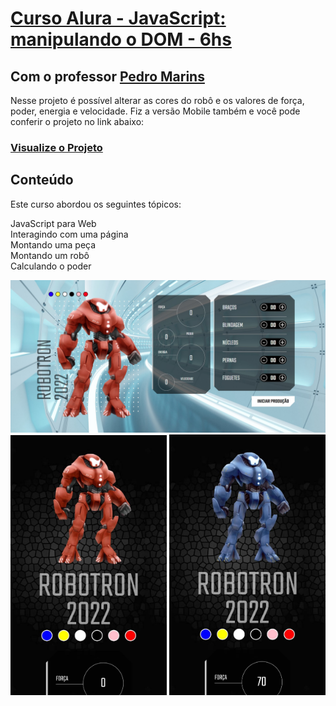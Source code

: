 # [Curso Alura - JavaScript: manipulando o DOM - 6hs](https://cursos.alura.com.br/course/javascript-manipulando-dom)
## Com o professor [Pedro Marins](https://www.linkedin.com/in/pedromarins/)
  
Nesse projeto é possível alterar as cores do robô e os valores de força, poder, energia e velocidade.
Fiz a versão Mobile também e você pode conferir o projeto no link abaixo:


### [Visualize o Projeto](https://javascript-robotron-patyfil.vercel.app/)


## Conteúdo
Este curso abordou os seguintes tópicos:

JavaScript para Web  
Interagindo com uma página  
Montando uma peça  
Montando um robô  
Calculando o poder  


<p align="center">
  <img src = "https://github.com/patyfil/Alura-JavaScript-Robotron/blob/main/img/Robotron-Desktop.jpg" width="650" alt="template pc">  
    <br />
    <img src = "https://github.com/patyfil/Alura-JavaScript-Robotron/blob/main/img/Robotron-Mobile2.jpg" width="250" alt="template mobile">  
    <img src = "https://github.com/patyfil/Alura-JavaScript-Robotron/blob/main/img/Robotron-Mobile.jpg" width="250" alt="template mobile">  
</p>
